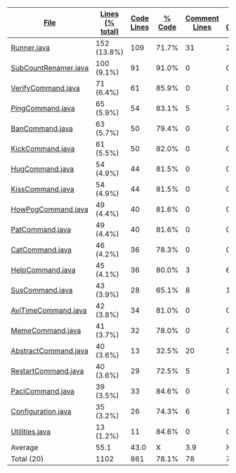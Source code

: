 
|[File](https://github.com/Smaltin/AvilonSubBot/tree/master/statistics%2Fjava%2Fname_ascending.md%2F)|[Lines (% total)](https://github.com/Smaltin/AvilonSubBot/tree/master/statistics%2Fjava%2Flines_ascending.md%2F)|[Code Lines](https://github.com/Smaltin/AvilonSubBot/tree/master/statistics%2Fjava%2Fcode_descending.md%2F)|[% Code](https://github.com/Smaltin/AvilonSubBot/tree/master/statistics%2Fjava%2Fproportion_code_descending.md%2F)|[Comment Lines](https://github.com/Smaltin/AvilonSubBot/tree/master/statistics%2Fjava%2Fcomments_descending.md%2F)|[% Comment](https://github.com/Smaltin/AvilonSubBot/tree/master/statistics%2Fjava%2Fproportion_comments_descending.md%2F)|[Blank Lines](https://github.com/Smaltin/AvilonSubBot/tree/master/statistics%2Fjava%2Fblanks_descending.md%2F)|[% Blank](https://github.com/Smaltin/AvilonSubBot/tree/master/statistics%2Fjava%2Fproportion_blanks_descending.md%2F)|
| --- | --- | --- | --- | --- | --- | --- | --- |
|[Runner.java](https://github.com/Smaltin/AvilonSubBot/tree/master/src%2Fmain%2Fjava%2Fio%2Fgithub%2FSmaltin%2FAvilonSubBot%2FRunner.java)|152 (13.8%)|109|71.7%|31|20.4%|12|7.9%|
|[SubCountRenamer.java](https://github.com/Smaltin/AvilonSubBot/tree/master/src%2Fmain%2Fjava%2Fio%2Fgithub%2FSmaltin%2FAvilonSubBot%2FSubCountRenamer.java)|100 (9.1%)|91|91.0%|0|0.0%|9|9.0%|
|[VerifyCommand.java](https://github.com/Smaltin/AvilonSubBot/tree/master/src%2Fmain%2Fjava%2Fio%2Fgithub%2FSmaltin%2FAvilonSubBot%2FCommands%2FVerifyCommand.java)|71 (6.4%)|61|85.9%|0|0.0%|10|14.1%|
|[PingCommand.java](https://github.com/Smaltin/AvilonSubBot/tree/master/src%2Fmain%2Fjava%2Fio%2Fgithub%2FSmaltin%2FAvilonSubBot%2FCommands%2FPingCommand.java)|65 (5.9%)|54|83.1%|5|7.7%|6|9.2%|
|[BanCommand.java](https://github.com/Smaltin/AvilonSubBot/tree/master/src%2Fmain%2Fjava%2Fio%2Fgithub%2FSmaltin%2FAvilonSubBot%2FCommands%2FBanCommand.java)|63 (5.7%)|50|79.4%|0|0.0%|13|20.6%|
|[KickCommand.java](https://github.com/Smaltin/AvilonSubBot/tree/master/src%2Fmain%2Fjava%2Fio%2Fgithub%2FSmaltin%2FAvilonSubBot%2FCommands%2FKickCommand.java)|61 (5.5%)|50|82.0%|0|0.0%|11|18.0%|
|[HugCommand.java](https://github.com/Smaltin/AvilonSubBot/tree/master/src%2Fmain%2Fjava%2Fio%2Fgithub%2FSmaltin%2FAvilonSubBot%2FCommands%2FHugCommand.java)|54 (4.9%)|44|81.5%|0|0.0%|10|18.5%|
|[KissCommand.java](https://github.com/Smaltin/AvilonSubBot/tree/master/src%2Fmain%2Fjava%2Fio%2Fgithub%2FSmaltin%2FAvilonSubBot%2FCommands%2FKissCommand.java)|54 (4.9%)|44|81.5%|0|0.0%|10|18.5%|
|[HowPogCommand.java](https://github.com/Smaltin/AvilonSubBot/tree/master/src%2Fmain%2Fjava%2Fio%2Fgithub%2FSmaltin%2FAvilonSubBot%2FCommands%2FHowPogCommand.java)|49 (4.4%)|40|81.6%|0|0.0%|9|18.4%|
|[PatCommand.java](https://github.com/Smaltin/AvilonSubBot/tree/master/src%2Fmain%2Fjava%2Fio%2Fgithub%2FSmaltin%2FAvilonSubBot%2FCommands%2FPatCommand.java)|49 (4.4%)|40|81.6%|0|0.0%|9|18.4%|
|[CatCommand.java](https://github.com/Smaltin/AvilonSubBot/tree/master/src%2Fmain%2Fjava%2Fio%2Fgithub%2FSmaltin%2FAvilonSubBot%2FCommands%2FCatCommand.java)|46 (4.2%)|36|78.3%|0|0.0%|10|21.7%|
|[HelpCommand.java](https://github.com/Smaltin/AvilonSubBot/tree/master/src%2Fmain%2Fjava%2Fio%2Fgithub%2FSmaltin%2FAvilonSubBot%2FCommands%2FHelpCommand.java)|45 (4.1%)|36|80.0%|3|6.7%|6|13.3%|
|[SusCommand.java](https://github.com/Smaltin/AvilonSubBot/tree/master/src%2Fmain%2Fjava%2Fio%2Fgithub%2FSmaltin%2FAvilonSubBot%2FCommands%2FSusCommand.java)|43 (3.9%)|28|65.1%|8|18.6%|7|16.3%|
|[AviTimeCommand.java](https://github.com/Smaltin/AvilonSubBot/tree/master/src%2Fmain%2Fjava%2Fio%2Fgithub%2FSmaltin%2FAvilonSubBot%2FCommands%2FAviTimeCommand.java)|42 (3.8%)|34|81.0%|0|0.0%|8|19.0%|
|[MemeCommand.java](https://github.com/Smaltin/AvilonSubBot/tree/master/src%2Fmain%2Fjava%2Fio%2Fgithub%2FSmaltin%2FAvilonSubBot%2FCommands%2FMemeCommand.java)|41 (3.7%)|32|78.0%|0|0.0%|9|22.0%|
|[AbstractCommand.java](https://github.com/Smaltin/AvilonSubBot/tree/master/src%2Fmain%2Fjava%2Fio%2Fgithub%2FSmaltin%2FAvilonSubBot%2FCommands%2FAbstractCommand.java)|40 (3.6%)|13|32.5%|20|50.0%|7|17.5%|
|[RestartCommand.java](https://github.com/Smaltin/AvilonSubBot/tree/master/src%2Fmain%2Fjava%2Fio%2Fgithub%2FSmaltin%2FAvilonSubBot%2FCommands%2FRestartCommand.java)|40 (3.6%)|29|72.5%|5|12.5%|6|15.0%|
|[PaciCommand.java](https://github.com/Smaltin/AvilonSubBot/tree/master/src%2Fmain%2Fjava%2Fio%2Fgithub%2FSmaltin%2FAvilonSubBot%2FCommands%2FPaciCommand.java)|39 (3.5%)|33|84.6%|0|0.0%|6|15.4%|
|[Configuration.java](https://github.com/Smaltin/AvilonSubBot/tree/master/src%2Fmain%2Fjava%2Fio%2Fgithub%2FSmaltin%2FAvilonSubBot%2FConfiguration.java)|35 (3.2%)|26|74.3%|6|17.1%|3|8.6%|
|[Utilities.java](https://github.com/Smaltin/AvilonSubBot/tree/master/src%2Fmain%2Fjava%2Fio%2Fgithub%2FSmaltin%2FAvilonSubBot%2FUtilities.java)|13 (1.2%)|11|84.6%|0|0.0%|2|15.4%|
|Average |55.1|43.0|X|3.9|X|8.2|X|
|Total (20)|1102|861|78.1%|78| 7.1%|163|14.8%|